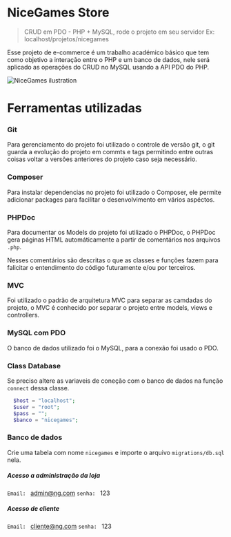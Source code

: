 # NiceGames Store
> CRUD em PDO - PHP + MySQL, rode o projeto em seu servidor Ex: localhost/projetos/nicegames

Esse projeto de e-commerce é um trabalho académico básico que tem como objetivo a interação entre o PHP e um banco de dados, nele será aplicado as operações do CRUD no MySQL usando a API PDO do PHP.

![NiceGames ilustration](https://raw.githubusercontent.com/jeffersondanielss/nicegames/master/img/nicegames.png)

# Ferramentas utilizadas

### Git
Para gerenciamento do projeto foi utilizado o controle de versão git, o git guarda a evolução do projeto em commts e tags permitindo entre outras coisas voltar a versões anteriores do projeto caso seja necessário.

### Composer
Para instalar dependencias no projeto foi utilizado o Composer, ele permite adicionar packages para facilitar o desenvolvimento em vários aspéctos.

### PHPDoc
Para documentar os Models do projeto foi utilizado o PHPDoc, o PHPDoc gera páginas HTML automáticamente a partir de comentários nos arquivos `.php`.

Nesses comentários são descritas o que as classes e funções fazem para falicitar o entendimento do código futuramente e/ou por terceiros.

### MVC
Foi utilizado o padrão de arquitetura MVC para separar as camdadas do projeto, o MVC é conhecido por separar o projeto entre models, views e controllers. 

### MySQL com PDO
O banco de dados utilizado foi o MySQL, para a conexão foi usado o PDO.

### Class Database
Se preciso altere as variaveis de coneção com o banco de dados na função `connect` dessa classe.

```php
  $host = "localhost";
  $user = "root";
  $pass = "";
  $banco = "nicegames";
```

### Banco de dados
Crie uma tabela com nome `nicegames` e importe o arquivo `migrations/db.sql` nela.

##### Acesso a administração da loja
`Email: ` admin@ng.com
`senha: ` 123

##### Acesso de cliente
`Email: ` cliente@ng.com
`senha: ` 123 

